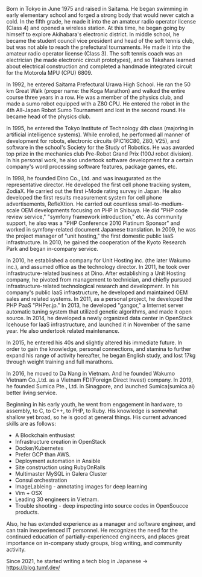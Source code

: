 Born in Tokyo in June 1975 and raised in Saitama. He began swimming in early elementary school and forged a strong body that would never catch a cold. In the fifth grade, he made it into the an amateur radio operator license (Class 4) and opened a wireless station. At this time, he began going by himself to explore Akihabara's electronic district. In middle school, he became the student council vice president and head of the soft tennis club, but was not able to reach the prefectural tournaments. He made it into the amateur radio operator license (Class 3). The soft tennis coach was an electrician (he made electronic circuit prototypes), and so Takahara learned about electrical construction and completed a handmade integrated circuit for the Motorola MPU (CPU) 6809.

In 1992, he entered Saitama Prefectural Urawa High School. He ran the 50 km Great Walk (proper name: the Koga Marathon) and walked the entire course three years in a row. He was a member of the physics club, and made a sumo robot equipped with a Z80 CPU. He entered the robot in the 4th All-Japan Robot Sumo Tournament and lost in the second round. He became head of the physics club.

In 1995, he entered the Tokyo Institute of Technology 4th class (majoring in artificial intelligence systems). While enrolled, he performed all manner of development for robots, electronic circuits (PIC16C80, Z80, V25), and software in the school's Society for the Study of Robotics. He was awarded top prize in the mechanics club Pre-Robot Grand Prix (100J robot division). In his personal work, he also undertook software development for a certain company's word processing software features, package games, etc.

In 1998, he founded Dino Co., Ltd. and was inaugurated as the representative director. He developed the first cell phone tracking system, ZodiaX. He carried out the first i-Mode rating survey in Japan. He also developed the first results measurement system for cell phone advertisements, RefleXtion. He carried out countless small-to-medium-scale OEM developments focusing on PHP in Shibuya. He did "PHP code review service," "symfony framework introduction," etc. As community support, he also was a "PHP Conference 2010 Platinum Sponsor" and worked in symfony-related document Japanese translation. In 2009, he was the project manager of "unit hosting," the first domestic public laaS infrastructure. In 2010, he gained the cooperation of the Kyoto Research Park and began in-company service.

In 2010, he established a company for Unit Hosting inc. (the later Wakumo inc.), and assumed office as the technology director. In 2011, he took over infrastructure-related business at Dino. After establishing a Unit Hosting company, he pivoted from management to technician, and chiefly pursued infrastructure-related technological research and development. In his company's public laaS infrastructure, he developed and maintained OEM sales and related systems. In 2011, as a personal project, he developed the PHP PaaS "PHPer.jp." In 2013, he developed "gangor," a Internet server automatic tuning system that utilized genetic algorithms, and made it open source. In 2014, he developed a newly organized data center in OpenStack Icehouse for laaS infrastructure, and launched it in November of the same year. He also undertook related maintenance.

In 2015, he entered his 40s and slightly altered his immediate future. In order to gain the knowledge, personal connections, and stamina to further expand his range of activity hereafter, he began English study, and lost 17kg through weight training and full marathons.

In 2016, he moved to Da Nang in Vietnam. And he founded Wakumo Vietnam Co.,Ltd. as a Vietnam FDI(Foreign Direct Invest) company.
In 2019, he founded Sumica Pte., Ltd. in Sinagpore, and launched Sumica(sumica.ai) better living service.

Beginning in his early youth, he went from engagement in hardware, to assembly, to C, to C++, to PHP, to Ruby. His knowledge is somewhat shallow yet broad, so he is good at general things. His current advanced skills are as follows:

* A Blockchain enthusiast 
* Infrastructure creation in OpenStack
* Docker/Kubernetes
* Prefer GCP than AWS.
* Deployment automation in Ansible
* Site construction using RubyOnRails
* Multimaster MySQL in Galera Cluster
* Consul orchestration
* ImageLableing - annotating images for deep learning
* Vim + OSX
* Leading 30 engineers in Vietnam.
* Trouble shooting - deep inspecting into source codes in OpenSoucce products.

Also, he has extended experience as a manager and software engineer, and can train inexperienced IT personnel. He recognizes the need for the continued education of partially-experienced engineers, and places great importance on in-company study groups, blog writing, and community activity.

Since 2021, he started writing a tech blog in Japanese -> https://blog.tumf.dev/
